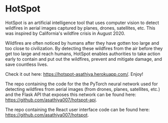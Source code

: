 # HotSpot

HotSpot is an artificial intelligence tool that uses computer vision to detect wildfires in aerial images captured by planes, drones, satellites, etc. This was inspired by California's wildfire crisis in August 2020. 

Wildfires are often noticed by humans after they have gotten too large and too close to civilization. By detecting these wildfires from the air before they get too large and reach humans, HotSpot enables authorities to take action early to contain and put out the wildfires, prevent and mitigate damage, and save countless lives.

Check it out here: https://hotspot-asathiya.herokuapp.com/. Enjoy! 

The repo containing the code for the the PyTorch neural network used for detecting wildfires from aerial images (from drones, planes, satellites, etc.) and the Flask API that exposes this network can be found here: https://github.com/asathiya007/hotspot-api.

The repo containing the React user interface code can be found here: https://github.com/asathiya007/hotspot.
